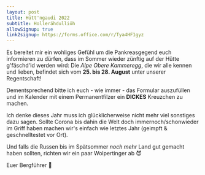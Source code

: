 ```yaml
---
layout: post
title: Hütt'ngaudi 2022
subtitle: Hollerähdulliöh
allowSignup: true
link2signup: https://forms.office.com/r/Tya4HF1gyz
---
```


Es bereitet mir ein wohliges Gefühl um die Pankreasgegend euch informieren zu dürfen, dass im Sommer wieder zünftig auf der Hütte g'fäschd'ld werden wird: Die *Alpe Obere Kammeregg*, die wir alle kennen und lieben, befindet sich vom **25. bis 28. August** unter unserer Regentschaft!

Dementsprechend bitte ich euch - wie immer - das Formular auszufüllen und im Kalender mit einem Permanentfilzer ein **DICKES** Kreuzchen zu machen.

Ich denke dieses Jahr muss ich glücklicherweise nicht mehr viel sonstiges dazu sagen. Sollte Corona bis dahin die Welt doch immernoch/schonwieder im Griff haben machen wir's einfach wie letztes Jahr (geimpft & geschnelltestet vor Ort).

Und falls die Russen bis im Spätsommer *noch mehr* Land gut gemacht haben sollten, richten wir ein paar Wolpertinger ab 😈

Euer Bergführer 👋